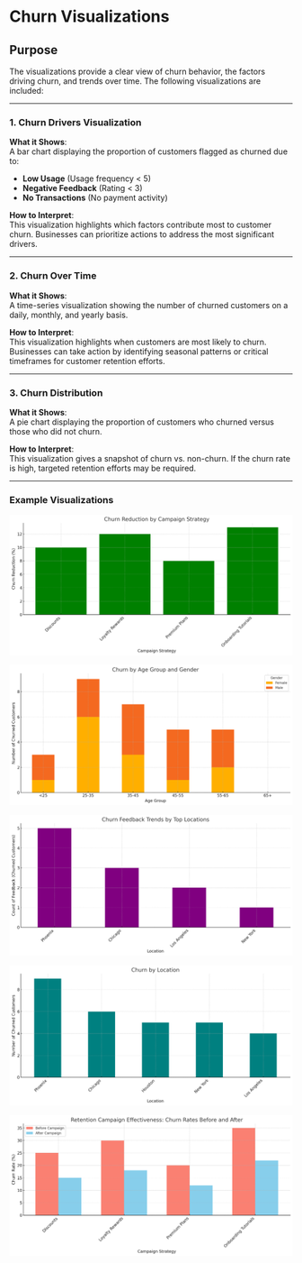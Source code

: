 # Churn Visualizations

## Purpose
The visualizations provide a clear view of churn behavior, the factors driving churn, and trends over time. The following visualizations are included:

---

### 1. **Churn Drivers Visualization**
**What it Shows**:  
A bar chart displaying the proportion of customers flagged as churned due to:  
- **Low Usage** (Usage frequency < 5)  
- **Negative Feedback** (Rating < 3)  
- **No Transactions** (No payment activity)  

**How to Interpret**:  
This visualization highlights which factors contribute most to customer churn. Businesses can prioritize actions to address the most significant drivers.  

---

### 2. **Churn Over Time**
**What it Shows**:  
A time-series visualization showing the number of churned customers on a daily, monthly, and yearly basis.  

**How to Interpret**:  
This visualization highlights when customers are most likely to churn. Businesses can take action by identifying seasonal patterns or critical timeframes for customer retention efforts.  

---

### 3. **Churn Distribution**
**What it Shows**:  
A pie chart displaying the proportion of customers who churned versus those who did not churn.  

**How to Interpret**:  
This visualization gives a snapshot of churn vs. non-churn. If the churn rate is high, targeted retention efforts may be required.  

---

### Example Visualizations
![Campaign](images/campaign.png)   

![Age and Gender](images/age_gender.png)  

![Feedback](images/feedback_trend.png)

![Location](images/location.png)

![Retention](images/retention_effectiveness.png)
 
